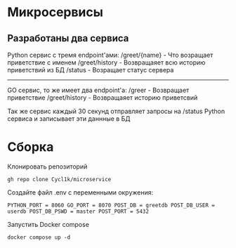 # Микросервисы
Разработаны два сервиса
-------

Python сервис с тремя endpoint'ами:
/greet/{name} - Что возращает приветствие с именем
/greet/history - Возвращаяет всю историю приветствий из БД
/status - Возращает статус сервера


--------

GO сервис, то же имеет два endpoint'а:
/greer - Возвращает приветствие
/greet/history - Возвращаяет историю приветсвий

Так же сервис каждый 30 секунд отправляет запросы на /status Python сервиса и записывает эти даннные в БД

# Сборка

Клонировать репозиторий 

`gh repo clone Cycl1k/microservice`

Создайте файл .env с переменными окружения:

`PYTHON_PORT = 8060
GO_PORT = 8070
POST_DB = greetdb
POST_DB_USER = userdb
POST_DB_PSWD = master
POST_PORT = 5432`

Запустить Docker compose

`docker compose up -d` 
